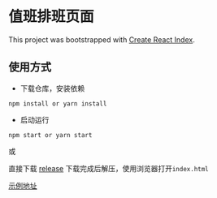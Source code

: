 # 值班排班页面

This project was bootstrapped with [Create React Index](https://github.com/facebook/create-react-app).

## 使用方式

- 下载仓库，安装依赖
```
npm install or yarn install
```
- 启动运行
```
npm start or yarn start
```

或

直接下载
[release](https://github.com/LittleBadBad/schedule-manager/releases/download/release/schedule-manager.zip)
下载完成后解压，使用浏览器打开`index.html`

[示例地址](https://hicug.cn/paiban)
